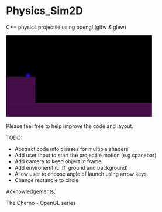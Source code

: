 # Physics_Sim2D
C++ physics projectile using opengl (glfw & glew)

![Animated block](Animation.gif)

Please feel free to help improve the code and layout.


TODO:

- Abstract code into classes for multiple shaders
- Add user input to start the projectile motion (e.g spacebar)
- Add camera to keep object in frame
- Add environemt (cliff, ground and background)
- Allow user to choose angle of launch using arrow keys
- Change rectangle to circle




Acknowledgements:

The Cherno - OpenGL series 
